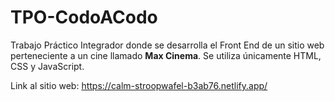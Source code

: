 # TPO-CodoACodo
Trabajo Práctico Integrador donde se desarrolla el Front End de un sitio web perteneciente
a un cine llamado **Max Cinema**. Se utiliza únicamente HTML, CSS y JavaScript.

Link al sitio web: https://calm-stroopwafel-b3ab76.netlify.app/
